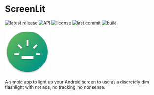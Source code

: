 # ScreenLit
[![latest release](https://img.shields.io/github/v/release/balazsgerlei/ScreenLit)](https://github.com/balazsgerlei/ScreenLit/releases/latest)
[![API](https://img.shields.io/badge/API-24%2B-brightgreen.svg)](https://android-arsenal.com/api?level=24)
[![license](https://img.shields.io/github/license/balazsgerlei/ScreenLit)](https://www.gnu.org/licenses/gpl-3.0.html)
[![last commit](https://img.shields.io/github/last-commit/balazsgerlei/ScreenLit?color=018786)](https://github.com/balazsgerlei/ScreenLit/commits/main)
[![build](https://img.shields.io/github/actions/workflow/status/balazsgerlei/ScreenLit/build.yml?branch=main&event=push)](https://github.com/balazsgerlei/ScreenLit/actions/workflows/build.yml)

![pic1](https://github.com/balazsgerlei/ScreenLit/blob/main/app/src/main/res/mipmap-xxhdpi/ic_launcher.png)

A simple app to light up your Android screen to use as a discretely dim flashlight with not ads, no tracking, no nonsense.
